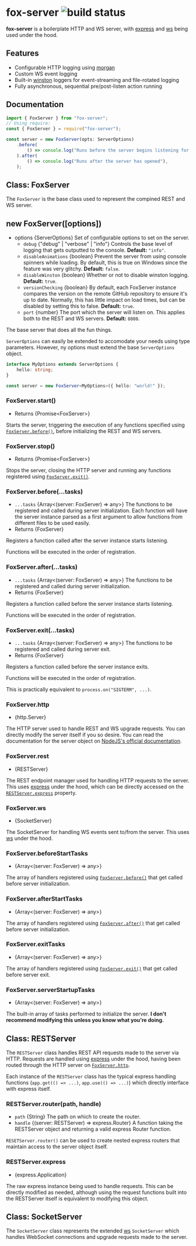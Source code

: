 # fox-server ![build status](https://github.com/orifoxx/fox-server/workflows/Mocha%20Test%20Suite/badge.svg)

**fox-server** is a boilerplate HTTP and WS server, with [express](https://npmjs.com/package/express) and [ws](https://npmjs.com/package/ws) being used under the hood.

## Features

-   Configurable HTTP logging using [morgan](https://npmjs.com/package/morgan)
-   Custom WS event logging
-   Built-in [winston](https://npmjs.com/package/winston) loggers for event-streaming and file-rotated logging
-   Fully asynchronous, sequential pre/post-listen action running

## Documentation

```ts
import { FoxServer } from "fox-server";
// Using require:
const { FoxServer } = require("fox-server");

const server = new FoxServer(opts: ServerOptions)
    .before(
        () => console.log("Runs before the server begins listening for requests"),
    ).after(
        () => console.log("Runs after the server has opened"),
    );

```

## Class: FoxServer

The `FoxServer` is the base class used to represent the compined REST and WS server.

## new FoxServer([options])

-   options {ServerOptions} Set of configurable options to set on the server.
    -   `debug` {"debug" | "verbose" | "info"} Controls the base level of logging that gets outputted to the console. **Default:** `"info"`.
    -   `disableAnimations` {boolean} Prevent the server from using console spinners while loading. By default, this is true on Windows since the feature was very glitchy. **Default:** `false`.
    -   `disableWinston` {boolean} Whether or not to disable winston logging. **Default:** `true`.
    -   `versionChecking` {boolean} By default, each FoxServer instance compares the version on the remote GitHub repository to ensure it's up to date. Normally, this has little impact on load times, but can be disabled by setting this to false. **Default:** `true`.
    -   `port` {number} The port which the server will listen on. This applies both to the REST and WS servers. **Default:** `8080`.

The base server that does all the fun things.

`ServerOptions` can easily be extended to accomodate your needs using type parameters. However, ny options must extend the base `ServerOptions` object.

```ts
interface MyOptions extends ServerOptions {
	hello: string;
}

const server = new FoxServer<MyOptions>({ hello: "world!" });
```

### FoxServer.start()

-   Returns {Promise\<FoxServer\>}

Starts the server, triggering the execution of any functions specified using [`FoxServer.before()`][], before initializing the REST and WS servers.

### FoxServer.stop()

-   Returns {Promise\<FoxServer\>}

Stops the server, closing the HTTP server and running any functions registered using [`FoxServer.exit()`][].

### FoxServer.before(\...tasks\)

-   `...tasks` {Array\<(server: FoxServer) => any\>} The functions to be registered and called during server initialization. Each function will have the server instance parsed as a first argument to allow functions from different files to be used easily.
-   Returns {FoxServer}

Registers a function called after the server instance starts listening.

Functions will be executed in the order of registration.

### FoxServer.after(\...tasks\)

-   `...tasks` {Array\<(server: FoxServer) => any\>} The functions to be registered and called during server initialization.
-   Returns {FoxServer}

Registers a function called before the server instance starts listening.

Functions will be executed in the order of registration.

### FoxServer.exit(\...tasks\)

-   `...tasks` {Array\<(server: FoxServer) => any\>} The functions to be registered and called during server exit.
-   Returns {FoxServer}

Registers a function called before the server instance exits.

Functions will be executed in the order of registration.

This is practically equivalent to `process.on("SIGTERM", ...)`.

### FoxServer.http

-   {http.Server}

The HTTP server used to handle REST and WS upgrade requests. You can directly modify the server itself if you so desire. You can read the documentation for the server object on [NodeJS's official documentation](https://nodejs.org/api/http.html#http_class_http_server/).

### FoxServer.rest

-   {RESTServer}

The REST endpoint manager used for handling HTTP requests to the server. This uses [express](https://npmjs.com/packages/express) under the hood, which can be directly accessed on the [`RESTServer.express`][] property.

### FoxServer.ws

-   {SocketServer}

The SocketServer for handling WS events sent to/from the server. This uses [ws](https://npmjs.com/packages/ws) under the hood.

### FoxServer.beforeStartTasks

-   {Array\<(server: FoxServer) => any\>}

The array of handlers registered using [`FoxServer.before()`][] that get called before server initialization.

### FoxServer.afterStartTasks

-   {Array\<(server: FoxServer) => any\>}

The array of handlers registered using [`FoxServer.after()`][] that get called before server initialization.

### FoxServer.exitTasks

-   {Array\<(server: FoxServer) => any\>}

The array of handlers registered using [`FoxServer.exit()`][] that get called before server exit.

### FoxServer.serverStartupTasks

-   {Array\<(server: FoxServer) => any\>}

The built-in array of tasks performed to initialize the server. **I don't recommend modifying this unless you know what you're doing.**

## Class: RESTServer

The `RESTServer` class handles REST API requests made to the server via HTTP. Requests are handled using [express](https://npmjs.com/package/express) under the hood, having been routed through the HTTP server on [`FoxServer.http`][].

Each instance of the `RESTServer` class has the typical express handling functions (`app.get(() => ...)`, `app.use(() => ...)`) which directly interface with express itself.

### RESTServer.router(path, handle)

-   `path` {String} The path on which to create the router.
-   `handle` {(server: RESTServer) => express.Router} A function taking the RESTServer object and returning a valid express Router function.

`RESETServer.router()` can be used to create nested express routers that maintain access to the server object itself.

### RESTServer.express

-   {express.Application}

The raw express instance being used to handle requests. This can be directly modified as needed, although using the request functions built into the RESTServer itself is equivalent to modifying this object.

## Class: SocketServer

The `SocketServer` class represents the extended [ws](https://npmjs.com/package/ws) `SocketServer` which handles WebSocket connections and upgrade requests made to the server.

<!-- FoxServer Links -->

[`foxserver.before()`]: #foxserver.before_tasks
[`foxserver.after()`]: #foxserver.after_tasks
[`foxserver.exit()`]: #foxserver.exit_tasks
[`foxserver.http`]: #foxserver.http

<!-- RESTServer Links -->

[`restserver.express`]: #restserver.express
